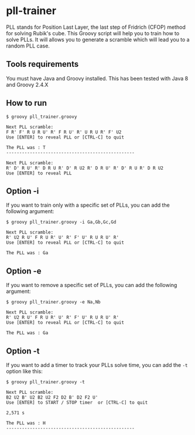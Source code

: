 # pll-trainer

PLL stands for Position Last Layer, the last step of Fridrich (CFOP) method for solving Rubik's cube.
This Groovy script will help you to train how to solve PLLs. It will allows you to generate a scramble which will lead you to a random PLL case.

## Tools requirements

You must have Java and Groovy installed. This has been tested with Java 8 and Groovy 2.4.X

## How to run

    $ groovy pll_trainer.groovy

    Next PLL scramble:
    F R' F' R U R U' R' F R U' R' U R U R' F' U2
    Use [ENTER] to reveal PLL or [CTRL-C] to quit

    The PLL was : T
    -------------------------------------------------

    Next PLL scramble:
    R' D' R U' R' D R U R' D' R U2 R' D R U' R' D' R U R' D R U2
    Use [ENTER] to reveal PLL

## Option -i

If you want to train only with a specific set of PLLs, you can add the following argument:

    $ groovy pll_trainer.groovy -i Ga,Gb,Gc,Gd

    Next PLL scramble:
    R' U2 R U' F R U R' U' R' F' U' R U R U' R'
    Use [ENTER] to reveal PLL or [CTRL-C] to quit

    The PLL was : Ga

## Option -e

If you want to remove a specific set of PLLs, you can add the following argument:

    $ groovy pll_trainer.groovy -e Na,Nb

    Next PLL scramble:
    R' U2 R U' F R U R' U' R' F' U' R U R U' R'
    Use [ENTER] to reveal PLL or [CTRL-C] to quit

    The PLL was : Ga

## Option -t

If you want to add a timer to track your PLLs solve time, you can add the `-t` option like this:

    $ groovy pll_trainer.groovy -t

    Next PLL scramble:
    B2 U2 B' U2 B2 U2 F2 D2 B' D2 F2 U'
    Use [ENTER] to START / STOP timer  or [CTRL-C] to quit

    2,571 s

    The PLL was : H
    -------------------------------------------------
